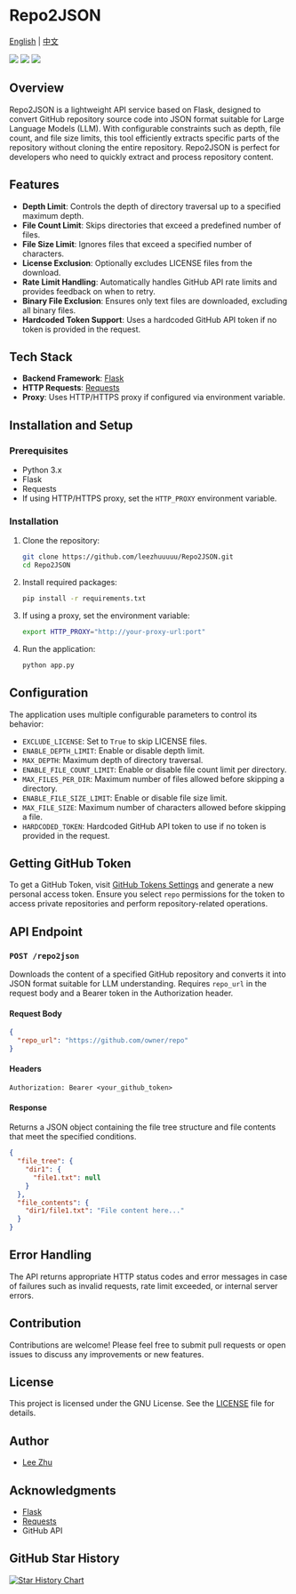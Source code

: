 # Repo2JSON
[English](https://github.com/leezhuuuuu/Repo2JSON/blob/main/README_EN.md) | [中文](https://github.com/leezhuuuuu/Repo2JSON/blob/main/README.md)

[![](https://img.shields.io/github/license/leezhuuuuu/Repo2JSON.svg)](LICENSE)
![](https://img.shields.io/github/stars/leezhuuuuu/Repo2JSON.svg)
![](https://img.shields.io/github/forks/leezhuuuuu/Repo2JSON.svg)

## Overview

Repo2JSON is a lightweight API service based on Flask, designed to convert GitHub repository source code into JSON format suitable for Large Language Models (LLM). With configurable constraints such as depth, file count, and file size limits, this tool efficiently extracts specific parts of the repository without cloning the entire repository. Repo2JSON is perfect for developers who need to quickly extract and process repository content.

## Features

- **Depth Limit**: Controls the depth of directory traversal up to a specified maximum depth.
- **File Count Limit**: Skips directories that exceed a predefined number of files.
- **File Size Limit**: Ignores files that exceed a specified number of characters.
- **License Exclusion**: Optionally excludes LICENSE files from the download.
- **Rate Limit Handling**: Automatically handles GitHub API rate limits and provides feedback on when to retry.
- **Binary File Exclusion**: Ensures only text files are downloaded, excluding all binary files.
- **Hardcoded Token Support**: Uses a hardcoded GitHub API token if no token is provided in the request.

## Tech Stack

- **Backend Framework**: [Flask](https://flask.palletsprojects.com/)
- **HTTP Requests**: [Requests](https://docs.python-requests.org/)
- **Proxy**: Uses HTTP/HTTPS proxy if configured via environment variable.

## Installation and Setup

### Prerequisites

- Python 3.x
- Flask
- Requests
- If using HTTP/HTTPS proxy, set the `HTTP_PROXY` environment variable.

### Installation

1. Clone the repository:
   ```bash
   git clone https://github.com/leezhuuuuu/Repo2JSON.git
   cd Repo2JSON
   ```

2. Install required packages:
   ```bash
   pip install -r requirements.txt
   ```

3. If using a proxy, set the environment variable:
   ```bash
   export HTTP_PROXY="http://your-proxy-url:port"
   ```

4. Run the application:
   ```bash
   python app.py
   ```

## Configuration

The application uses multiple configurable parameters to control its behavior:

- `EXCLUDE_LICENSE`: Set to `True` to skip LICENSE files.
- `ENABLE_DEPTH_LIMIT`: Enable or disable depth limit.
- `MAX_DEPTH`: Maximum depth of directory traversal.
- `ENABLE_FILE_COUNT_LIMIT`: Enable or disable file count limit per directory.
- `MAX_FILES_PER_DIR`: Maximum number of files allowed before skipping a directory.
- `ENABLE_FILE_SIZE_LIMIT`: Enable or disable file size limit.
- `MAX_FILE_SIZE`: Maximum number of characters allowed before skipping a file.
- `HARDCODED_TOKEN`: Hardcoded GitHub API token to use if no token is provided in the request.

## Getting GitHub Token

To get a GitHub Token, visit [GitHub Tokens Settings](https://github.com/settings/tokens) and generate a new personal access token. Ensure you select `repo` permissions for the token to access private repositories and perform repository-related operations.

## API Endpoint

### `POST /repo2json`

Downloads the content of a specified GitHub repository and converts it into JSON format suitable for LLM understanding. Requires `repo_url` in the request body and a Bearer token in the Authorization header.

#### Request Body

```json
{
  "repo_url": "https://github.com/owner/repo"
}
```

#### Headers

```
Authorization: Bearer <your_github_token>
```

#### Response

Returns a JSON object containing the file tree structure and file contents that meet the specified conditions.

```json
{
  "file_tree": {
    "dir1": {
      "file1.txt": null
    }
  },
  "file_contents": {
    "dir1/file1.txt": "File content here..."
  }
}
```

## Error Handling

The API returns appropriate HTTP status codes and error messages in case of failures such as invalid requests, rate limit exceeded, or internal server errors.

## Contribution

Contributions are welcome! Please feel free to submit pull requests or open issues to discuss any improvements or new features.

## License

This project is licensed under the GNU License. See the [LICENSE](LICENSE) file for details.

## Author

- [Lee Zhu](https://github.com/leezhuuuuu)

## Acknowledgments

- [Flask](https://flask.palletsprojects.com/)
- [Requests](https://docs.python-requests.org/)
- GitHub API


## GitHub Star History

[![Star History Chart](https://api.star-history.com/svg?repos=leezhuuuuu/Repo2JSON&type=Date)](https://star-history.com/#leezhuuuuu/Repo2JSON&Date)